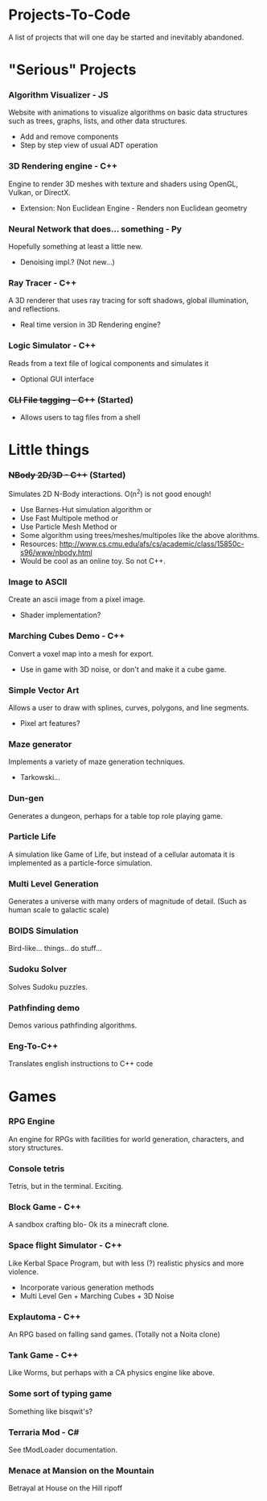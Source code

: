 # Projects-To-Code
A list of projects that will one day be started and inevitably abandoned.

# "Serious" Projects
### Algorithm Visualizer - JS
Website with animations to visualize algorithms on basic data structures such as trees, graphs, lists, and other data structures.
- Add and remove components
- Step by step view of usual ADT operation
### 3D Rendering engine - C++
Engine to render 3D meshes with texture and shaders using OpenGL, Vulkan, or DirectX.
- Extension: Non Euclidean Engine - Renders non Euclidean geometry
### Neural Network that does... something - Py
Hopefully something at least a little new.
- Denoising impl.? (Not new...)
### Ray Tracer - C++
A 3D renderer that uses ray tracing for soft shadows, global illumination, and reflections.
- Real time version in 3D Rendering engine?
### Logic Simulator - C++
Reads from a text file of logical components and simulates it
- Optional GUI interface
### ~~CLI File tagging - C++~~ (Started)
- Allows users to tag files from a shell


# Little things
### ~~NBody 2D/3D - C++~~ (Started)
Simulates 2D N-Body interactions. O(n<sup>2</sup>) is not good enough!
- Use Barnes-Hut simulation algorithm or
- Use Fast Multipole method or
- Use Particle Mesh Method or
- Some algorithm using trees/meshes/multipoles like the above alorithms.
- Resources: http://www.cs.cmu.edu/afs/cs/academic/class/15850c-s96/www/nbody.html
- Would be cool as an online toy. So not C++.
### Image to ASCII
Create an ascii image from a pixel image.
- Shader implementation?
### Marching Cubes Demo - C++
Convert a voxel map into a mesh for export.
- Use in game with 3D noise, or don't and make it a cube game.
### Simple Vector Art
Allows a user to draw with splines, curves, polygons, and line segments.
- Pixel art features?
### Maze generator
Implements a variety of maze generation techniques.
- Tarkowski...
### Dun-gen
Generates a dungeon, perhaps for a table top role playing game.
### Particle Life
A simulation like Game of Life, but instead of a cellular automata it is implemented as a particle-force simulation.
### Multi Level Generation
Generates a universe with many orders of magnitude of detail. (Such as human scale to galactic scale)
### BOIDS Simulation
Bird-like... things.. do stuff...
### Sudoku Solver
Solves Sudoku puzzles.
### Pathfinding demo
Demos various pathfinding algorithms.
### Eng-To-C++
Translates english instructions to C++ code

# Games
### RPG Engine
An engine for RPGs with facilities for world generation, characters, and story structures.
### Console tetris
Tetris, but in the terminal. Exciting.
### Block Game - C++
A sandbox crafting blo- Ok its a minecraft clone.
### Space flight Simulator - C++
Like Kerbal Space Program, but with less (?) realistic physics and more violence.
- Incorporate various generation methods
- Multi Level Gen + Marching Cubes + 3D Noise
### Explautoma - C++
An RPG based on falling sand games. (Totally not a Noita clone)
### Tank Game - C++
Like Worms, but perhaps with a CA physics engine like above.
### Some sort of typing game
Something like bisqwit's?
### Terraria Mod - C#
See tModLoader documentation.
### Menace at Mansion on the Mountain
Betrayal at House on the Hill ripoff
